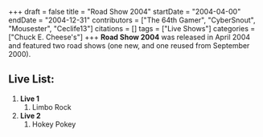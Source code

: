 +++
draft = false
title = "Road Show 2004"
startDate = "2004-04-00"
endDate = "2004-12-31"
contributors = ["The 64th Gamer", "CyberSnout", "Mousester", "Ceclife13"]
citations = []
tags = ["Live Shows"]
categories = ["Chuck E. Cheese's"]
+++
**Road Show 2004** was released in April 2004 and featured two road shows (one new, and one reused from September 2000).

## Live List:

1.  **Live 1**
    1.  Limbo Rock
2.  **Live 2**
    1.  Hokey Pokey
